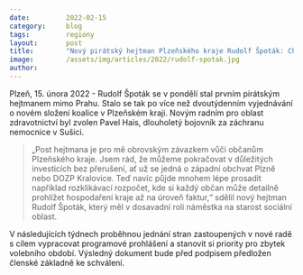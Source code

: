 ```yaml
---
date:         2022-02-15
category:     blog
tags:         regiony 
layout:       post
title:        "Nový pirátský hejtman Plzeňského kraje Rudolf Špoták: Chceme dokončit důležité projekty a otevřít kraj lidem"
image:        /assets/img/articles/2022/rudolf-spotak.jpg
author:       
---
```



 
Plzeň, 15. února 2022 - Rudolf Špoták se v pondělí stal prvním pirátským hejtmanem mimo Prahu. Stalo se tak po více než dvoutýdenním vyjednávání o novém složení koalice v Plzeňském kraji. Novým radním pro oblast zdravotnictví byl zvolen Pavel Hais, dlouholetý bojovník za záchranu nemocnice v Sušici. 

> „Post hejtmana je pro mě obrovským závazkem vůči občanům Plzeňského kraje. Jsem rád, že můžeme pokračovat v důležitých investicích bez přerušení, ať už se jedná o západní obchvat Plzně nebo DOZP Kralovice. Teď navíc půjde mnohem lépe prosadit například rozklikávací rozpočet, kde si každý občan může detailně prohlížet hospodaření kraje až na úroveň faktur,“ sdělil nový hejtman Rudolf Špoták, který měl v dosavadní roli náměstka na starost sociální oblast.

V následujících týdnech proběhnou jednání stran zastoupených v nové radě s cílem vypracovat programové prohlášení a stanovit si priority pro zbytek volebního období. Výsledný dokument bude před podpisem předložen členské základně ke schválení. 
